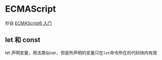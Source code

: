 # ECMAScript

抄自 [ECMAScript6 入门](http://es6.ruanyifeng.com/#docs/destructuring)

## let 和 const

let 声明变量，用法类似var，但是所声明的变量只在`let`命令所在的代码快内有效
